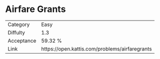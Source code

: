 # Airfare Grants

<table>
    <tr>
        <td>Category</td>
        <td>Easy</td>
    </tr>
    <tr>
        <td>Diffulty</td>
        <td>1.3</td>
    </tr>
    <tr>
        <td>Acceptance</td>
        <td>59.32 %</td>
    </tr>
    <tr>
        <td>Link</td>
        <td>https://open.kattis.com/problems/airfaregrants</td>
    </tr>
</table>